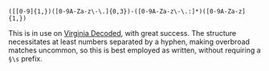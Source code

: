 ```
([[0-9]{1,})([0-9A-Za-z\-\.]{0,3})-([0-9A-Za-z\-\.:]*)([0-9A-Za-z]{1,})
```

This is in use on [Virginia Decoded](http://vacode.org), with great success. The structure necessitates at least numbers separated by a hyphen, making overbroad matches uncommon, so this is best employed as written, without requiring a `§\s` prefix.
